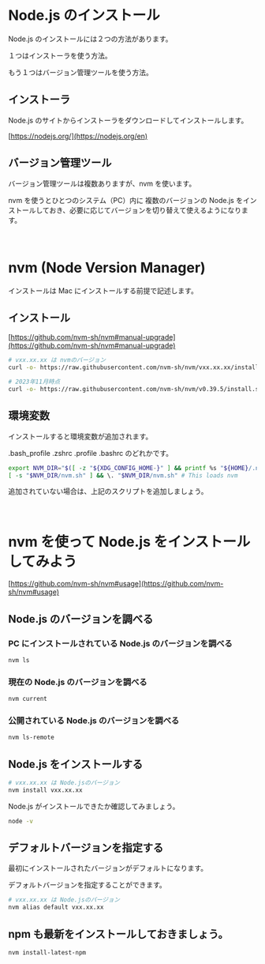 # Node.js のインストール

Node.js のインストールには２つの方法があります。

１つはインストーラを使う方法。

もう１つはバージョン管理ツールを使う方法。

## インストーラ

Node.js のサイトからインストーラをダウンロードしてインストールします。

[https://nodejs.org/](https://nodejs.org/en)

## バージョン管理ツール

バージョン管理ツールは複数ありますが、nvm を使います。

nvm を使うとひとつのシステム（PC）内に 複数のバージョンの Node.js をインストールしておき、必要に応じてバージョンを切り替えて使えるようになります。

<br>

# nvm (Node Version Manager)

インストールは Mac にインストールする前提で記述します。

## インストール

[https://github.com/nvm-sh/nvm#manual-upgrade](https://github.com/nvm-sh/nvm#manual-upgrade)

```zsh
# vxx.xx.xx は nvmのバージョン
curl -o- https://raw.githubusercontent.com/nvm-sh/nvm/vxx.xx.xx/install.sh | bash

# 2023年11月時点
curl -o- https://raw.githubusercontent.com/nvm-sh/nvm/v0.39.5/install.sh | bash
```

## 環境変数

インストールすると環境変数が追加されます。

.bash_profile .zshrc .profile .bashrc のどれかです。

```zsh
export NVM_DIR="$([ -z "${XDG_CONFIG_HOME-}" ] && printf %s "${HOME}/.nvm" || printf %s "${XDG_CONFIG_HOME}/nvm")"
[ -s "$NVM_DIR/nvm.sh" ] && \. "$NVM_DIR/nvm.sh" # This loads nvm
```

追加されていない場合は、上記のスクリプトを追加しましょう。

<br>

# nvm を使って Node.js をインストールしてみよう

[https://github.com/nvm-sh/nvm#usage](https://github.com/nvm-sh/nvm#usage)

## Node.js のバージョンを調べる

### PC にインストールされている Node.js のバージョンを調べる

```zsh
nvm ls
```

### 現在の Node.js のバージョンを調べる

```zsh
nvm current
```

### 公開されている Node.js のバージョンを調べる

```zsh
nvm ls-remote
```

## Node.js をインストールする

```zsh
# vxx.xx.xx は Node.jsのバージョン
nvm install vxx.xx.xx
```

Node.js がインストールできたか確認してみましょう。

```zsh
node -v
```

## デフォルトバージョンを指定する

最初にインストールされたバージョンがデフォルトになります。

デフォルトバージョンを指定することができます。

```zsh
# vxx.xx.xx は Node.jsのバージョン
nvm alias default vxx.xx.xx
```

## npm も最新をインストールしておきましょう。

```zsh
nvm install-latest-npm
```
